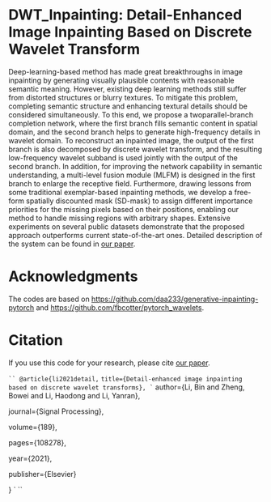 # DWT_Inpainting: Detail-Enhanced Image Inpainting Based on Discrete Wavelet Transform
Deep-learning-based method has made great breakthroughs in image inpainting by generating visually
plausible contents with reasonable semantic meaning. However, existing deep learning methods still 
suffer from distorted structures or blurry textures. To mitigate this problem, completing semantic 
structure and enhancing textural details should be considered simultaneously. To this end, we propose 
a twoparallel-branch completion network, where the first branch fills semantic content in spatial 
domain, and the second branch helps to generate high-frequency details in wavelet domain. To reconstruct 
an inpainted image, the output of the first branch is also decomposed by discrete wavelet transform, and
the resulting low-frequency wavelet subband is used jointly with the output of the second branch. In
addition, for improving the network capability in semantic understanding, a multi-level fusion module
(MLFM) is designed in the first branch to enlarge the receptive field. Furthermore, drawing lessons from
some traditional exemplar-based inpainting methods, we develop a free-form spatially discounted mask
(SD-mask) to assign different importance priorities for the missing pixels based on their positions, 
enabling our method to handle missing regions with arbitrary shapes. Extensive experiments on several
public datasets demonstrate that the proposed approach outperforms current state-of-the-art ones. 
Detailed description of the system can be found in [our paper](https://www.sciencedirect.com/science/article/abs/pii/S0165168421003157). 

# Acknowledgments
The codes are based on https://github.com/daa233/generative-inpainting-pytorch and https://github.com/fbcotter/pytorch_wavelets.

# Citation
If you use this code for your research, please cite [our paper](https://www.sciencedirect.com/science/article/abs/pii/S0165168421003157).

` ``
@article{li2021detail,
` ``
  title={Detail-enhanced image inpainting based on discrete wavelet transforms},
` ``
  author={Li, Bin and Zheng, Bowei and Li, Haodong and Li, Yanran},
  
  journal={Signal Processing},
  
  volume={189},
  
  pages={108278},
  
  year={2021},
  
  publisher={Elsevier}
  
}
` ``
